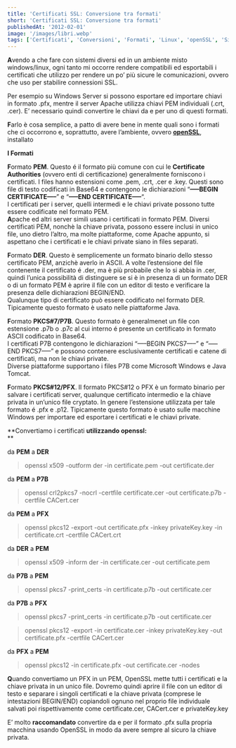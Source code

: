 ```yaml
---
title: 'Certificati SSL: Conversione tra formati'
short: 'Certificati SSL: Conversione tra formati'
publishedAt: '2012-02-01'
image: '/images/libri.webp'
tags: ['Certificati', 'Conversioni', 'Formati', 'Linux', 'openSSL', 'Sicurezza', 'Windows']
---
```


**A**vendo a che fare con sistemi diversi ed in un ambiente misto windows/linux, ogni tanto mi occorre rendere compatibili ed esportabili i certificati che utilizzo per rendere un po’ più sicure le comunicazioni, ovvero che uso per stabilire connessioni SSL.

Per esempio su Windows Server si possono esportare ed importare chiavi in formato .pfx, mentre il server Apache utilizza chiavi PEM individuali (.crt, .cer).  E’ necessario quindi convertire le chiavi da e per uno di questi formati.

**F**arlo è cosa semplice, a patto di avere bene in mente quali sono i formati che ci occorrono e, soprattutto, avere l’ambiente, ovvero **[openSSL](http://www.openssl.org "openSSL")**, installato

**I Formati**

**F**ormato **PEM**. Questo é il formato più comune con cui le **Certificate Authorities** (ovvero enti di certificazione) generalmente forniscono i certificati. I files hanno estensioni come .pem, .crt, .cer e .key. Questi sono file di testo codificati in Base64 e contengono le dichiarazioni “**—–BEGIN CERTIFICATE—–**” e “**—–END CERTIFICATE—–**“.  
 I certificati per i server, quelli intermedi e le chiavi private possono tutte essere codificate nel formato PEM.  
**A**pache ed altri server simili usano i certificati in formato PEM. Diversi certificati PEM, nonchè la chiave privata, possono essere inclusi in unico file, uno dietro l’altro, ma molte piattaforme, come Apache appunto, si aspettano che i certificati e le chiavi private siano in files separati.

**F**ormato **DER**. Questo è semplicemente un formato binario dello stesso certificato PEM, anzichè averlo in ASCII. A volte l’estensione del file contenente il certificato é .der, ma è più probabile che lo si abbia in .cer, quindi l’unica possibilità di distinguere se si è in presenza di un formato DER o di un formato PEM è aprire il file con un editor di testo e verificare la presenza delle dichiarazioni BEGIN/END.  
 Qualunque tipo di certificato può essere codificato nel formato DER.  
 Tipicamente questo formato è usato nelle piattaforme Java.

**F**ormato **PKCS#7/P7B**. Questo formato è generalmenet un file con estensione .p7b o .p7c al cui interno é presente un certificato in formato ASCII codificato in Base64.  
 I certificati P7B contengono le dichiarazioni “—–BEGIN PKCS7—–” e “—–END PKCS7—–” e possono contenere esclusivamente certificati e catene di certificati, ma non le chiavi private.  
 Diverse piattaforme supportano i files P7B come Microsoft Windows e Java Tomcat.

**F**ormato **PKCS#12/PFX**. Il formato PKCS#12 o PFX è un formato binario per salvare i certificati server, qualunque certificato intermedio  e la chiave privata in un’unico file cryptato. In genere l’estensione utilizzata per tale formato é .pfx e .p12. Tipicamente questo formato è usato sulle macchine Windows per importare ed esportare i certificati e le chiavi private.

**Convertiamo i certificati **utilizzando openssl:**  
**

da **PEM** a **DER**

>openssl x509 -outform der -in certificate.pem -out certificate.der

da **PEM** a **P7B**

>openssl crl2pkcs7 -nocrl -certfile certificate.cer -out certificate.p7b -certfile CACert.cer

da **PEM** a **PFX**

>openssl pkcs12 -export -out certificate.pfx -inkey privateKey.key -in certificate.crt -certfile CACert.crt

da **DER** a **PEM**

>openssl x509 -inform der -in certificate.cer -out certificate.pem

da **P7B** a **PEM**

>openssl pkcs7 -print_certs -in certificate.p7b -out certificate.cer

da **P7B** a **PFX**

>openssl pkcs7 -print_certs -in certificate.p7b -out certificate.cer

>openssl pkcs12 -export -in certificate.cer -inkey privateKey.key -out certificate.pfx -certfile CACert.cer

da **PFX** a **PEM**

>openssl pkcs12 -in certificate.pfx -out certificate.cer -nodes

**Q**uando convertiamo un PFX in un PEM, OpenSSL mette tutti i certificati e la chiave privata in un unico file. Dovremo quindi aprire il file con un editor di testo e separare i singoli certificati e la chiave privata (comprese le intestazioni BEGIN/END) copiandoli ognuno nel proprio file individuale salvati poi rispettivamente come certificate.cer, CACert.cer e privateKey.key

E’ molto **raccomandato** convertire da e per il formato .pfx sulla propria macchina usando OpenSSL in modo da avere sempre al sicuro la chiave privata.